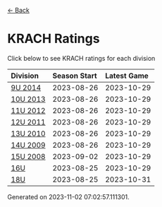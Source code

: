 [<- Back](../readme.md)
# KRACH Ratings
Click below to see KRACH ratings for each division

| Division | Season Start | Latest Game |
| :-- | :-- | :-- |
| [9U 2014](9U-2014-ratings.md) | 2023-08-26 | 2023-10-29 |
| [10U 2013](10U-2013-ratings.md) | 2023-08-26 | 2023-10-29 |
| [11U 2012](11U-2012-ratings.md) | 2023-08-26 | 2023-10-29 |
| [12U 2011](12U-2011-ratings.md) | 2023-08-26 | 2023-10-29 |
| [13U 2010](13U-2010-ratings.md) | 2023-08-26 | 2023-10-29 |
| [14U 2009](14U-2009-ratings.md) | 2023-08-26 | 2023-10-29 |
| [15U 2008](15U-2008-ratings.md) | 2023-09-02 | 2023-10-29 |
| [16U](16U-ratings.md) | 2023-08-25 | 2023-10-29 |
| [18U](18U-ratings.md) | 2023-08-25 | 2023-10-31 |

Generated on 2023-11-02 07:02:57.111301.
